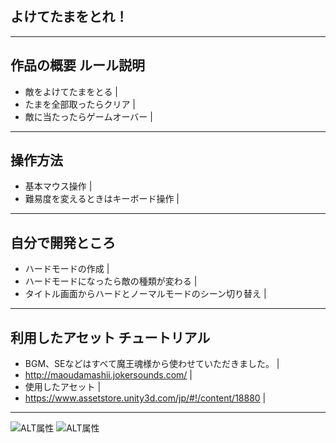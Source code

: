 ## よけてたまをとれ！
---

## 作品の概要 ルール説明
- 敵をよけてたまをとる |
- たまを全部取ったらクリア |
- 敵に当たったらゲームオーバー |

---

## 操作方法
- 基本マウス操作 |
- 難易度を変えるときはキーボード操作 |

---
## 自分で開発ところ
- ハードモードの作成 |
- ハードモードになったら敵の種類が変わる |
- タイトル画面からハードとノーマルモードのシーン切り替え |

---

## 利用したアセット チュートリアル
- BGM、SEなどはすべて魔王魂様から使わせていただきました。 |
- <http://maoudamashii.jokersounds.com/> |
- 使用したアセット |
- <https://www.assetstore.unity3d.com/jp/#!/content/18880> |
---
![ALT属性](http://maoudamashii.jokersounds.com/img/logo_200x200.png "マオウダマシイ")
![ALT属性](http://dotinstall.com/img/logo_200x200.png "ドットインストール")
